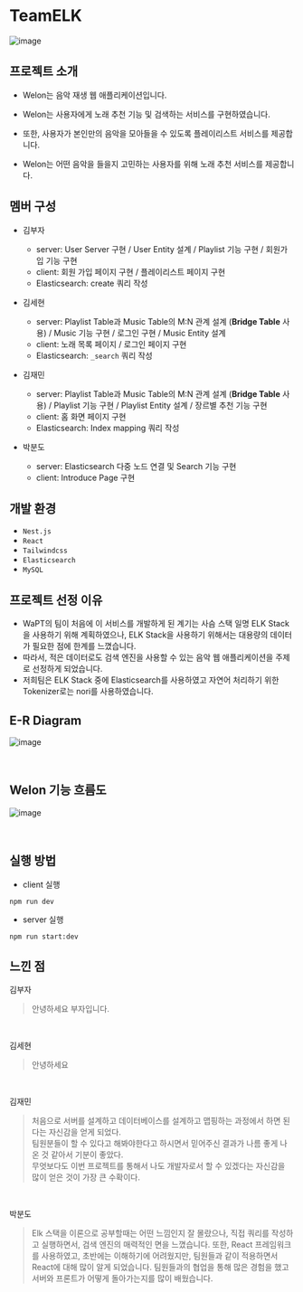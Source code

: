 # TeamELK

![image](https://github.com/encore-full-stack-5/TeamELK/assets/92596263/ae2b983d-11b0-452f-92d6-0c2b33a9840a)


## 프로젝트 소개

- Welon는 음악 재생 웹 애플리케이션입니다.

- Welon는 사용자에게 노래 추천 기능 및 검색하는 서비스를 구현하였습니다.

- 또한, 사용자가 본인만의 음악을 모아들을 수 있도록 플레이리스트 서비스를 제공합니다.

- Welon는 어떤 음악을 들을지 고민하는 사용자를 위해 노래 추천 서비스를 제공합니다.

## 멤버 구성

- 김부자
  - server: User Server 구현 / User Entity 설계 / Playlist 기능 구현 / 회원가입 기능 구현
  - client: 회원 가입 페이지 구현 / 플레이리스트 페이지 구현
  - Elasticsearch: create 쿼리 작성
  
- 김세현
  - server: Playlist Table과 Music Table의 M:N 관계 설계 (**Bridge Table** 사용) / Music 기능 구현 / 로그인 구현 / Music Entity 설계
  - client: 노래 목록 페이지 / 로그인 페이지 구현
  - Elasticsearch: `_search` 쿼리 작성
  
- 김재민
  - server: Playlist Table과 Music Table의 M:N 관계 설계 (**Bridge Table** 사용) / Playlist 기능 구현 / Playlist Entity 설계 / 장르별 추천 기능 구현
  - client: 홈 화면 페이지 구현
  - Elasticsearch: Index mapping 쿼리 작성
 
- 박분도
  - server: Elasticsearch 다중 노드 연결 및 Search 기능 구현
  - client: Introduce Page 구현

## 개발 환경
- `Nest.js`
- `React`
- `Tailwindcss`
- `Elasticsearch`
- `MySQL`

## 프로젝트 선정 이유
- WaPT의 팀이 처음에 이 서비스를 개발하게 된 계기는 사슴 스택 일명 ELK Stack을 사용하기 위해 계획하였으나, ELK Stack을 사용하기 위해서는 대용량의 데이터가 필요한 점에 한계를 느꼈습니다.
- 따라서, 적은 데이터로도 검색 엔진을 사용할 수 있는 음악 웹 애플리케이션을 주제로 선정하게 되었습니다.
- 저희팀은 ELK Stack 중에 Elasticsearch를 사용하였고 자연어 처리하기 위한 Tokenizer로는 nori를 사용하였습니다.

## E-R Diagram
![image](https://github.com/encore-full-stack-5/TeamELK/assets/92596263/2d184308-fe2c-4493-8fc7-b870abaa2a3a)

</br>

## Welon 기능 흐름도
![image](https://github.com/encore-full-stack-5/TeamELK/assets/92596263/5610b54f-8c6f-4aa4-8d7a-7d91179fff8e)

</br>

## 실행 방법
- client 실행
```
npm run dev
```

- server 실행
```
npm run start:dev
```

## 느낀 점

김부자
> 안녕하세요 부자입니다.

</br>

김세현
> 안녕하세요

</br>

김재민
> 처음으로 서버를 설계하고 데이터베이스를 설계하고 맵핑하는 과정에서 하면 된다는 자신감을 얻게 되었다.</br>팀원분들이 할 수 있다고 해봐야한다고 하시면서 믿어주신 결과가 나름 좋게 나온 것 같아서 기분이 좋았다.</br>무엇보다도 이번 프로젝트를 통해서 나도 개발자로서 할 수 있겠다는 자신감을 많이 얻은 것이 가장 큰 수확이다.

</br>

박분도
> Elk 스택을 이론으로 공부할때는 어떤 느낌인지 잘 몰랐으나, 직접 쿼리를 작성하고 실행하면서, 검색 엔진의 매력적인 면을 느꼈습니다. 또한, React 프레임워크를 사용하였고, 초반에는 이해하기에 어려웠지만, 팀원들과 같이 적용하면서 React에 대해 많이 알게 되었습니다. 팀원들과의 협업을 통해 많은 경험을 했고 서버와 프론트가 어떻게 돌아가는지를 많이 배웠습니다.

